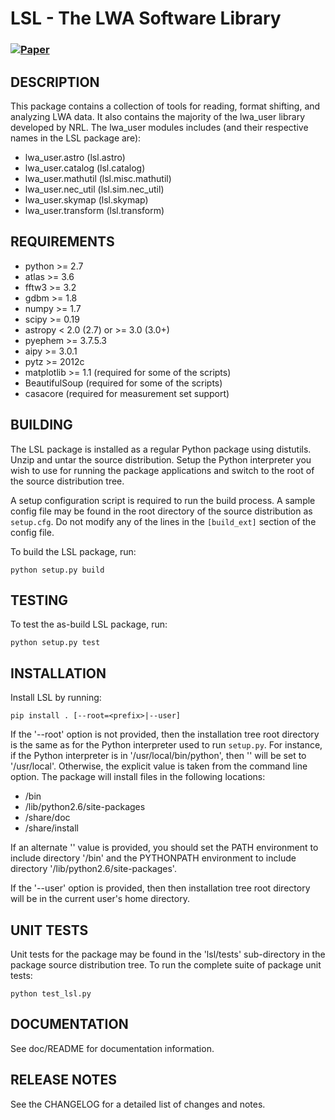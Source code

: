 LSL - The LWA Software Library
==============================

### [![Paper](https://img.shields.io/badge/arXiv-1209.1576-blue.svg)](https://arxiv.org/abs/1209.1576)

DESCRIPTION
-----------
This package contains a collection of tools for reading, format shifting, and analyzing LWA data.  It also contains the majority of the lwa_user library developed by NRL.  The lwa_user modules includes (and their respective names in the LSL package are):
 * lwa_user.astro           (lsl.astro)
 * lwa_user.catalog         (lsl.catalog)
 * lwa_user.mathutil        (lsl.misc.mathutil)
 * lwa_user.nec_util        (lsl.sim.nec_util)
 * lwa_user.skymap          (lsl.skymap)
 * lwa_user.transform       (lsl.transform)

REQUIREMENTS
------------
 * python >= 2.7
 * atlas >= 3.6
 * fftw3 >= 3.2
 * gdbm >= 1.8
 * numpy >= 1.7
 * scipy >= 0.19
 * astropy < 2.0 (2.7) or >= 3.0 (3.0+)
 * pyephem >= 3.7.5.3
 * aipy >= 3.0.1
 * pytz >= 2012c
 * matplotlib >= 1.1 (required for some of the scripts)
 * BeautifulSoup (required for some of the scripts)
 * casacore (required for measurement set support)

BUILDING
--------
The LSL package is installed as a regular Python package using distutils.  Unzip and untar the source distribution. Setup the Python interpreter you wish to use for running the package applications and switch to the root of the source distribution tree.

A setup configuration script is required to run the build process.  A sample config file may be found in the root directory of the source distribution as `setup.cfg`.  Do not modify any of the lines in the `[build_ext]` section of the config file.

To build the LSL package, run:

    python setup.py build

TESTING
-------
To test the as-build LSL package, run:

	python setup.py test

INSTALLATION
------------
Install LSL by running:

	pip install . [--root=<prefix>|--user]

If the '--root' option is not provided, then the installation tree root directory is the same as for the Python interpreter used to run `setup.py`.  For instance, if the Python interpreter is in '/usr/local/bin/python', then '<prefix>' will be set to '/usr/local'.  Otherwise, the explicit <prefix> value is taken from the command line option.  The package will install files in the following locations:
 * <prefix>/bin
 * <prefix>/lib/python2.6/site-packages
 * <prefix>/share/doc
 * <prefix>/share/install

If an alternate '<prefix>' value is provided, you should set the PATH environment to include directory '<prefix>/bin' and the PYTHONPATH environment to include directory '<prefix>/lib/python2.6/site-packages'.

If the '--user' option is provided, then then installation tree root directory will be in the current user's home directory.

UNIT TESTS
----------
Unit tests for the package may be found in the 'lsl/tests' sub-directory in the package source distribution tree.  To run the complete suite of package unit tests:

    python test_lsl.py

DOCUMENTATION
-------------
See doc/README for documentation information.

RELEASE NOTES
-------------
See the CHANGELOG for a detailed list of changes and notes.
